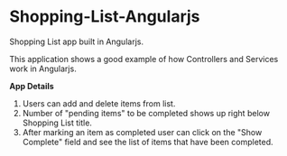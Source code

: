 # Shopping-List-Angularjs

Shopping List app built in Angularjs.

This application shows a good example of how Controllers and Services work in Angularjs.

**App Details**

1. Users can add and delete items from list.
2. Number of "pending items" to be completed shows up right below Shopping List title.
2. After marking an item as completed user can click on the "Show Complete" field and see the list of items that have been completed.
